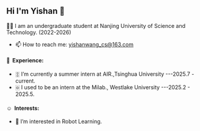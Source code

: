 ## Hi I'm Yishan 👋
🧑‍🎓 I am an undergraduate student at Nanjing University of Science and Technology. (2022-2026)
- 📫 How to reach me: yishanwang_cs@163.com
#### 🧟 &nbsp;**Experience:**
- 🀚 I’m currently a summer intern at AIR.,Tsinghua University  ---2025.7 - current.
- 🀙 I used to be an intern at the Milab., Westlake University ---2025.2 - 2025.5.
#### ☺︎ &nbsp;**Interests:**
- 🤖 I’m interested in Robot Learning.
